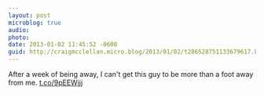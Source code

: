 ```yaml
---
layout: post
microblog: true
audio: 
photo: 
date: 2013-01-02 11:45:52 -0600
guid: http://craigmcclellan.micro.blog/2013/01/02/t286528751133679617.html
---
```

After a week of being away, I can't get this guy to be more than a foot away from me. [t.co/9pEEWjjj](http://t.co/9pEEWjjj)
